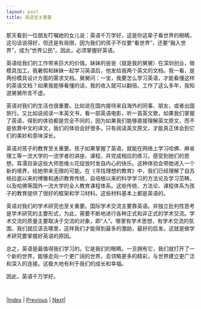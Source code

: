 ```yaml
---
layout: post
title: 英语至关重要
---
```


那天看到一位朋友叮嘱她的女儿说：英语千万学好，这是你这辈子看世界的眼睛。这句话说得好，但还是有局限，因为我们的孩子不仅要“看世界”，还要“融入世界”，成为“世界公民”。因此，必须掌握好英语。

英语给我们的工作带来巨大的价值。妹妹的爸爸（就是我的舅舅）在深圳创业，做模具加工。我暑假和妹妹一起学习英语后，他发给我两个英文的文档。我一看，是两份模具设计方面的需求文档。舅舅问：一宝，我要怎么学习英语，才能看懂这样的英语文档？如果我能够看懂的话，我的收入就可以翻倍。工作了这么多年，我知道舅舅所言不虚。

英语对我们的生活也很重要。比如说在国内接待来自海外的同事、朋友，或者出国旅行。又比如说阅读一本英文书，看一部英语电影，听一首英文歌，如果我们掌握了英语，得到的体验都是完全不同的，因为如果我们能够直接理解英文原文，而不是依靠中文的译文，我们的体验会好很多。只有阅读英文原文，才能真正体会到它们的美妙和意味深长。

英语对孩子的教育至关重要。孩子如果掌握了英语，就能在网络上学习哈佛、麻省理工等一流大学的一流学者的讲座、课程，并完成相应的练习，感受到她们的思想，耳濡目染这些大师思维火花绽放时发自内心的快乐。这种体验会带她进入一个新的境界，给她带来无限的可能。在《寻找理想的教育》中，我们已经理解了自苏格拉底以来的博雅和通识教育传统，自培根以来的科学学习的方法论及学习范畴，以及哈佛等国外一流大学的全人教育课程体系。这些传统、方法论、课程体系为孩子的教育提供了很好的框架和学习材料。这些材料基本上都是英语的。

英语对我们的学术研究也至关重要。国际学术交流主要靠英语。非独立批判性思考是学术研究的主要形式，为此，需要不断地进行各种正式和非正式的学术交流。学术交流的质量主要取决于交流的对象，即“人”。哪里有学术思想，有学术交流的氛围，我们就应该去哪里，这样我们才能得到最多的激励，最好的启发。这就是做学术研究要掌握好英语的原因。

总之，英语是最值得我们学习的。它是我们的眼睛。一旦拥有它，我们就打开了一个新的世界，能够走向一个更广阔的世界，去领略更多的精彩，与世界建立更广泛和深入的连接。这极大地有利于我们的成长和幸福。

因此，英语千万学好。

<br/>

|[Index](../../) | [Previous](0-0-intro) | [Next](1-0-problem)|